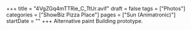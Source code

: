 +++
title = "4VgZGq4mTTRie_C_TtUr.avif"
draft = false
tags = ["Photos"]
categories = ["ShowBiz Pizza Place"]
pages = ["Sun (Animatronic)"]
startDate = ""
+++
Alternative paint Building prototype.
